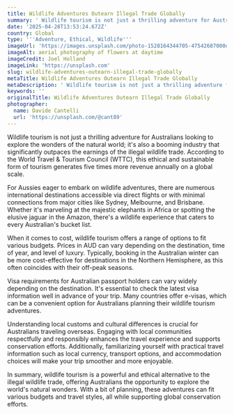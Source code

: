 ```yaml
---
title: Wildlife Adventures Outearn Illegal Trade Globally
summary: ' Wildlife tourism is not just a thrilling adventure for Australians looking to explore the wonders of the natural world; it''s also a booming industry ...'
date: '2025-04-28T13:53:24.672Z'
country: Global
type: '''Adventure, Ethical, Wildlife'''
imageUrl: 'https://images.unsplash.com/photo-1528164344705-47542687000d'
imageAlt: aerial photography of flowers at daytime
imageCredit: Joel Holland
imageLink: 'https://unsplash.com'
slug: wildlife-adventures-outearn-illegal-trade-globally
metaTitle: Wildlife Adventures Outearn Illegal Trade Globally
metaDescription: ' Wildlife tourism is not just a thrilling adventure for Australians looking to explore the wonders of the natural world; it''s also a booming industry ...'
keywords: ''
originalTitle: Wildlife Adventures Outearn Illegal Trade Globally
photographer:
  name: Davide Cantelli
  url: 'https://unsplash.com/@cant89'
---
```








Wildlife tourism is not just a thrilling adventure for Australians looking to explore the wonders of the natural world; it's also a booming industry that significantly outpaces the earnings of the illegal wildlife trade. According to the World Travel & Tourism Council (WTTC), this ethical and sustainable form of tourism generates five times more revenue annually on a global scale.

For Aussies eager to embark on wildlife adventures, there are numerous international destinations accessible via direct flights or with minimal connections from major cities like Sydney, Melbourne, and Brisbane. Whether it's marveling at the majestic elephants in Africa or spotting the elusive jaguar in the Amazon, there's a wildlife experience that caters to every Australian's bucket list.

When it comes to cost, wildlife tourism offers a range of options to fit various budgets. Prices in AUD can vary depending on the destination, time of year, and level of luxury. Typically, booking in the Australian winter can be more cost-effective for destinations in the Northern Hemisphere, as this often coincides with their off-peak seasons.

Visa requirements for Australian passport holders can vary widely depending on the destination. It's essential to check the latest visa information well in advance of your trip. Many countries offer e-visas, which can be a convenient option for Australians planning their wildlife tourism adventures.

Understanding local customs and cultural differences is crucial for Australians traveling overseas. Engaging with local communities respectfully and responsibly enhances the travel experience and supports conservation efforts. Additionally, familiarizing yourself with practical travel information such as local currency, transport options, and accommodation choices will make your trip smoother and more enjoyable.

In summary, wildlife tourism is a powerful and ethical alternative to the illegal wildlife trade, offering Australians the opportunity to explore the world's natural wonders. With a bit of planning, these adventures can fit various budgets and travel styles, all while supporting global conservation efforts.
